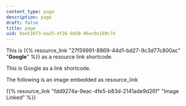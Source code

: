```yaml
---
content_type: page
description: page
draft: false
title: page
uid: 8ae51073-ba25-4f26-9d50-86ec0e189c7d
---
```

This is {{% resource_link "27f59991-8869-44d1-bd27-9c3d77c800ac" "**Google**" %}} as a resource link shortcode.

This is Google as a link shortcode.

The following is an image embedded as resource\_link

{{% resource_link "fdd9274a-9eac-4fe5-b83d-2141ade9d26f" "Image Linked" %}}